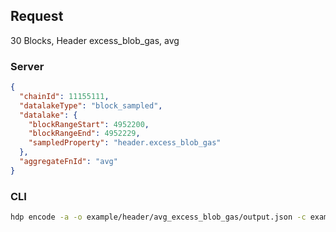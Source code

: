 ## Request

30 Blocks, Header excess_blob_gas, avg

### Server

```json
{
  "chainId": 11155111,
  "datalakeType": "block_sampled",
  "datalake": {
    "blockRangeStart": 4952200,
    "blockRangeEnd": 4952229,
    "sampledProperty": "header.excess_blob_gas"
  },
  "aggregateFnId": "avg"
}
```

### CLI

```bash
hdp encode -a -o example/header/avg_excess_blob_gas/output.json -c example/header/avg_excess_blob_gas/input.json "avg" -b 5515000 5515029 "header.excess_blob_gas" 1
```
